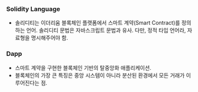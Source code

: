 ### Solidity Language
- 솔리디티는 이더리움 블록체인 플랫폼에서 스마트 계약(Smart Contract)를 정의하는 언어.
솔리디티 문법은 자바스크립트 문법과 유사. 다만, 정적 타입 언어라, 자료형을 명시해주어야 함.

### Dapp
- 스마트 계약을 구현한 블록체인 기반의 탈중앙화 애플리케이션.
- 블록체인의 가장 큰 특징은 중앙 시스템이 아니라 분산된 환경에서 모든 거래가 이루어진다는 점.
